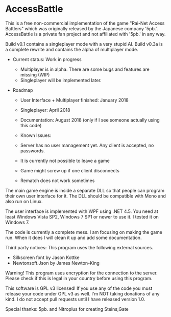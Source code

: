 # AccessBattle

This is a free non-commercial implementation of the game 
"Rai-Net Access Battlers" which was originally released 
by the Japanese company '5pb.'. 
AccessBattle is a private fan project and not affiliated with
'5pb.' in any way.

Build v0.1 contains a singleplayer mode with a very stupid AI.
Build v0.3a is a complete rewrite and contains the alpha of multiplayer mode.

- Current status: Work in progress
  - Multiplayer is in alpha. There are some bugs and features are missing (WIP)
  - Singleplayer will be implemented later.
  
- Roadmap
  - User Interface + Multiplayer finished: January 2018
  - Singleplayer: April 2018
  - Documentation: August 2018 (only if I see someone actually using this code)
  
  - Known Issues:
  - Server has no user management yet. Any client is accepted, no passwords.
  - It is currently not possible to leave a game
  - Game might screw up if one client disconnects
  - Rematch does not work sometimes

The main game engine is inside a separate DLL so that people
can program their own user interface for it. The DLL should
be compatible with Mono and also run on Linux.

The user interface is implemented with WPF using .NET 4.5.
You need at least Windows Vista SP2, Windows 7 SP1 or newer 
to use it. I tested it on Windows 7.

The code is currently a complete mess. I am focusing on
making the game run. When it does I will clean it up
and add some documentation.

Third party notices:
This program uses the following external sources.
- Silkscreen font by Jason Kottke
- Newtonsoft.Json by James Newton-King

Warning! This program uses encryption for the connection to the server. Please check if this is legal in your country before using this program.

This software is GPL v3 licensed! If you use any of the code you must release your code under GPL v3 as well.
I'm NOT taking donations of any kind.
I do not accept pull requests until I have released version 1.0.

Special thanks:
5pb. and Nitroplus for creating Steins;Gate